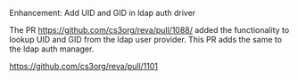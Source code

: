 Enhancement: Add UID and GID in ldap auth driver

The PR https://github.com/cs3org/reva/pull/1088/ added the functionality to
lookup UID and GID from the ldap user provider. This PR adds the same to the
ldap auth manager.

https://github.com/cs3org/reva/pull/1101
